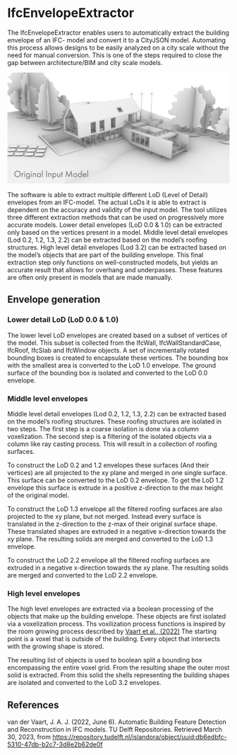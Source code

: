 # IfcEnvelopeExtractor

The IfcEnvelopeExtractor enables users to automatically extract the building envelope of an IFC- model and convert it to a CityJSON model.
Automating this process allows designs to be easily analyzed on a city scale without the need for manual conversion.
This is one of the steps required to close the gap between architecture/BIM and city scale models.

![Output of the IfcEnvelopeExtractor](https://raw.githubusercontent.com/jaspervdv/IFC_BuildingEnvExtractor/master/Images/EnvExtractorExample.gif "An example of the created LoD envelopes based on an input file")

The software is able to extract multiple different LoD (Level of Detail) envelopes from an IFC-model.
The actual LoDs it is able to extract is dependent on the accuracy and validity of the input model.
The tool utilizes three different extraction methods that can be used on progressively more accurate models.
Lower detail envelopes (LoD 0.0 & 1.0) can be extracted only based on the vertices present in a model.
Middle level detail envelopes (Lod 0.2, 1.2, 1.3, 2.2) can be extracted based on the model’s roofing structures.
High level detail envelopes (Lod 3.2) can be extracted based on the model’s objects that are part of the building envelope.
This final extraction step only functions on well-constructed models, but yields an accurate result that allows for overhang and underpasses.
These features are often only present in models that are made manually.



## Envelope generation

### Lower detail LoD (LoD 0.0 & 1.0)

The lower level LoD envelopes are created based on a subset of vertices of the model.
This subset is collected from the IfcWall, IfcWallStandardCase, IfcRoof, IfcSlab and IfcWindow objects.
A set of incrementally rotated bounding boxes is created to encapsulate these vertices.
The bounding box with the smallest area is converted to the LoD 1.0 envelope.
The ground surface of the bounding box is isolated and converted to the LoD 0.0 envelope.

### Middle level envelopes

Middle level detail envelopes (Lod 0.2, 1.2, 1.3, 2.2) can be extracted based on the model’s roofing structures.
These roofing structures are isolated in two steps.
The first step is a coarse isolation is done via a column voxelization.
The second step is a filtering of the isolated objects via a column like ray casting process.
This will result in a collection of roofing surfaces.

To construct the LoD 0.2 and 1.2 envelopes these surfaces (And their vertices) are all projected to the xy plane and merged in one single surface. This surface can be converted to the LoD 0.2 envelope. To get the LoD 1.2 envelope this surface is extrude in a positive z-direction to the max height of the original model.

To construct the LoD 1.3 envelope all the filtered roofing surfaces are also projected to the xy plane, but not merged. Instead every surface is translated in the z-direction to the z-max of their original surface shape. These translated shapes are extruded in a negative x-direction towards the xy plane. The resulting solids are merged and converted to the LoD 1.3 envelope.

To construct the LoD 2.2 envelope all the filtered roofing surfaces are extruded in a negative x-direction towards the xy plane. The resulting solids are merged and converted to the LoD 2.2 envelope.

### High level envelopes

The high level envelopes are extracted via a boolean processing of the objects that make up the building envelope. These objects are first isolated via a voxelization process. Ths voxilization process functions is inspired by the room growing process described by [Vaart et al., (2022)](#1) The starting point is a voxel that is outside of the building. Every object that intersects with the growing shape is stored.

The resulting list of objects is used to boolean split a bounding box encompassing the entire voxel grid. From the resulting shape the outer most solid is extracted. From this solid the shells representing the building shapes are isolated and converted to the LoD 3.2 envelopes.

## References
<a id="1"></a> 
van der Vaart, J. A. J. (2022, June 6). Automatic Building Feature Detection and Reconstruction in IFC models. TU Delft Repositories. Retrieved March 30, 2023, from https://repository.tudelft.nl/islandora/object/uuid:db6edbfc-5310-47db-b2c7-3d8e2b62de0f 